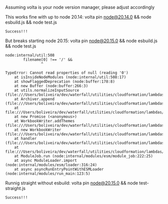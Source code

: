 Assuming volta is your node version manager, please adjust accordingly

This works fine with up to node 20.14:
volta pin node@20.14.0 && node esbuild.js && node test.js
```
Success!!!
```

But breaks starting node 20.15:
volta pin node@20.15.0 && node esbuild.js && node test.js
```
node:internal/util:508
        filename[0] !== '/' &&
                ^

TypeError: Cannot read properties of null (reading '0')
    at isInsideNodeModules (node:internal/util:508:17)
    at showFlaggedDeprecation (node:buffer:178:8)
    at new Buffer (node:buffer:266:3)
    at utils.normalizeInputSource (file:///Users/boliveira/dev/waterfall/utilities/cloudformation/lambdas/exceljsbug/dist/index.js:44519:16)
    at Archiver.append (file:///Users/boliveira/dev/waterfall/utilities/cloudformation/lambdas/exceljsbug/dist/index.js:44932:21)
    at file:///Users/boliveira/dev/waterfall/utilities/cloudformation/lambdas/exceljsbug/dist/index.js:49153:20
    at new Promise (<anonymous>)
    at WorkbookWriter.addThemes (file:///Users/boliveira/dev/waterfall/utilities/cloudformation/lambdas/exceljsbug/dist/index.js:49152:16)
    at new WorkbookWriter (file:///Users/boliveira/dev/waterfall/utilities/cloudformation/lambdas/exceljsbug/dist/index.js:49040:42)
    at handler (file:///Users/boliveira/dev/waterfall/utilities/cloudformation/lambdas/exceljsbug/dist/index.js:64169:20)
    at file:///Users/boliveira/dev/waterfall/utilities/cloudformation/lambdas/exceljsbug/test.js:2:7
    at ModuleJob.run (node:internal/modules/esm/module_job:222:25)
    at async ModuleLoader.import (node:internal/modules/esm/loader:316:24)
    at async asyncRunEntryPointWithESMLoader (node:internal/modules/run_main:123:5)
```

Runnig straight without esbuild:
volta pin node@20.15.0 && node test-straight.js
```
Success!!!
```
